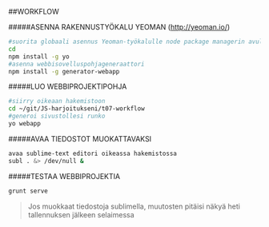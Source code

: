 ##WORKFLOW

#####ASENNA RAKENNUSTYÖKALU YEOMAN (http://yeoman.io/)
```sh
#suorita globaali asennus Yeoman-työkalulle node package managerin avulla
cd
npm install -g yo
#asenna webbisovelluspohjageneraattori
npm install -g generator-webapp
```
#####LUO WEBBIPROJEKTIPOHJA
```sh
#siirry oikeaan hakemistoon
cd ~/git/JS-harjoitukseni/t07-workflow
#generoi sivustollesi runko
yo webapp
```

#####AVAA TIEDOSTOT MUOKATTAVAKSI
```sh
avaa sublime-text editori oikeassa hakemistossa
subl . &> /dev/null &
```

#####TESTAA WEBBIPROJEKTIA
```sh
grunt serve
```
> Jos muokkaat tiedostoja sublimella, muutosten pitäisi näkyä heti tallennuksen jälkeen selaimessa
